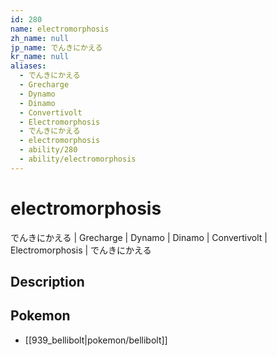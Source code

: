 ```yaml
---
id: 280
name: electromorphosis
zh_name: null
jp_name: でんきにかえる
kr_name: null
aliases:
  - でんきにかえる
  - Grecharge
  - Dynamo
  - Dinamo
  - Convertivolt
  - Electromorphosis
  - でんきにかえる
  - electromorphosis
  - ability/280
  - ability/electromorphosis
---
```

# electromorphosis

でんきにかえる | Grecharge | Dynamo | Dinamo | Convertivolt | Electromorphosis | でんきにかえる

## Description



## Pokemon

- [[939_bellibolt|pokemon/bellibolt]]

